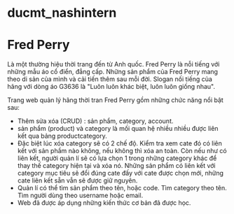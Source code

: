 # ducmt_nashintern
# Fred Perry

Là một thường hiệu thời trang đến từ Anh quốc. Fred Perry là nỗi tiếng với những mẫu áo cổ điển, đẳng cấp. Những sản phẩm của Fred Perry mang theo di sản của mình và cải tiến thêm sau mỗi đời. 
Slogan nối tiếng của hãng với dòng áo G3636 là "Luôn luôn khác biệt, luôn luôn giống nhau". 

Trang web quản lý hãng thời tran Fred Perry gồm những chức năng nổi bật sau:

- Thêm sửa xóa (CRUD) : sản phẩm, category, account.
- sản phẩm (product) và category là mối quan hệ nhiều nhiều được liên kết qua bảng productcategory.
- Đặc biệt lúc xóa category sẽ có 2 chế độ. Kiểm tra xem cate đó có liên kết với sản phầm nào không, nếu không thì xóa an toàn. Còn nếu như có liên kết, người quản lí sẽ có lựa chọn 1 trong những category khác để thay thế category hiện tại và xóa nó. Những sản phẩm có liên kết với category mục tiêu sẽ đổi đúng cate đấy với cate được chọn mới, những cate liên kết sẵn vẫn sẽ được giữ nguyên. 
- Quản lí có thể tìm sản phẩm theo tên, hoặc code. Tìm category theo tên. Tìm người dùng theo username hoặc email.
- Web đã được áp dụng những kiến thức cơ bản đã được học.
